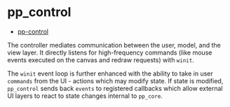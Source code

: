 # pp_control

<!--toc:start-->

- [pp-control](#pp-control)
<!--toc:end-->

The controller mediates communication between the user, model, and the view
layer. It directly listens for high-frequency commands (like mouse events
executed on the canvas and redraw requests) with `winit`.

The `winit` event loop is further enhanced with the ability to take in user
`commands` from the UI - actions which may modify state. If state is modified,
`pp_control` sends back `events` to registered callbacks which allow external
UI layers to react to state changes internal to `pp_core`.
